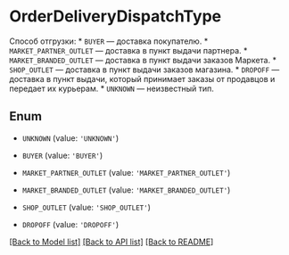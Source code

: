 # OrderDeliveryDispatchType

Способ отгрузки:  * `BUYER` — доставка покупателю.  * `MARKET_PARTNER_OUTLET` — доставка в пункт выдачи партнера.  * `MARKET_BRANDED_OUTLET` — доставка в пункт выдачи заказов Маркета.  * `SHOP_OUTLET` — доставка в пункт выдачи заказов магазина.  * `DROPOFF` — доставка в пункт выдачи, который принимает заказы от продавцов и передает их курьерам.  * `UNKNOWN` — неизвестный тип. 

## Enum

* `UNKNOWN` (value: `'UNKNOWN'`)

* `BUYER` (value: `'BUYER'`)

* `MARKET_PARTNER_OUTLET` (value: `'MARKET_PARTNER_OUTLET'`)

* `MARKET_BRANDED_OUTLET` (value: `'MARKET_BRANDED_OUTLET'`)

* `SHOP_OUTLET` (value: `'SHOP_OUTLET'`)

* `DROPOFF` (value: `'DROPOFF'`)

[[Back to Model list]](../README.md#documentation-for-models) [[Back to API list]](../README.md#documentation-for-api-endpoints) [[Back to README]](../README.md)


